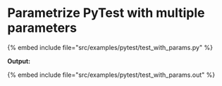 # Parametrize PyTest with multiple parameters

{% embed include file="src/examples/pytest/test_with_params.py" %}

**Output:**

{% embed include file="src/examples/pytest/test_with_params.out" %}


